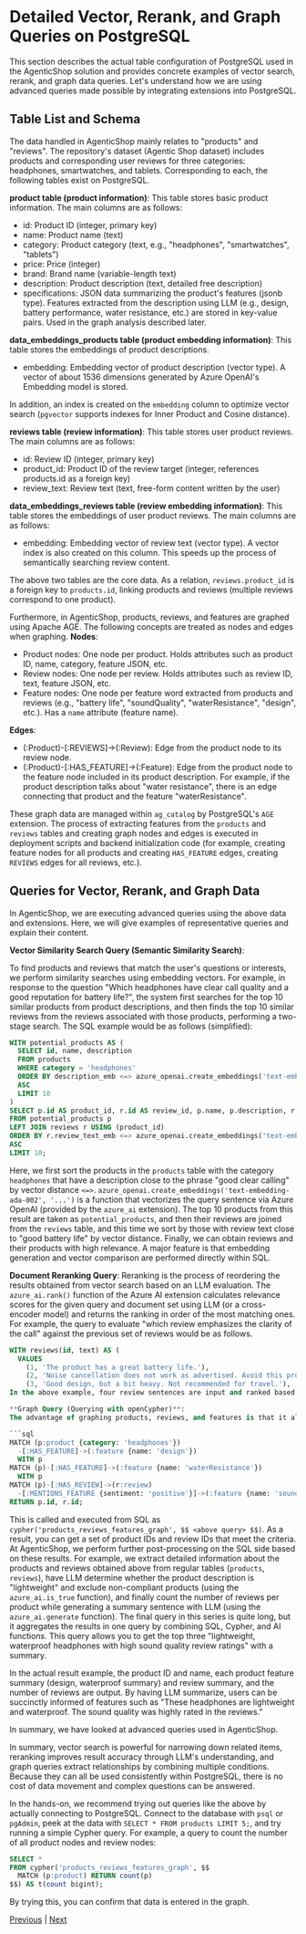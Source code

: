 # Detailed Vector, Rerank, and Graph Queries on PostgreSQL

This section describes the actual table configuration of PostgreSQL used in the AgenticShop solution and provides concrete examples of vector search, rerank, and graph data queries. Let's understand how we are using advanced queries made possible by integrating extensions into PostgreSQL.

## Table List and Schema

The data handled in AgenticShop mainly relates to "products" and "reviews". The repository's dataset (Agentic Shop dataset) includes products and corresponding user reviews for three categories: headphones, smartwatches, and tablets. Corresponding to each, the following tables exist on PostgreSQL.

**product table (product information)**: This table stores basic product information. The main columns are as follows:
- id: Product ID (integer, primary key)
- name: Product name (text)
- category: Product category (text, e.g., "headphones", "smartwatches", "tablets")
- price: Price (integer)
- brand: Brand name (variable-length text)
- description: Product description (text, detailed free description)
- specifications: JSON data summarizing the product's features (jsonb type). Features extracted from the description using LLM (e.g., design, battery performance, water resistance, etc.) are stored in key-value pairs. Used in the graph analysis described later.

**data_embeddings_products table (product embedding information)**: This table stores the embeddings of product descriptions.
- embedding: Embedding vector of product description (vector type). A vector of about 1536 dimensions generated by Azure OpenAI's Embedding model is stored.

In addition, an index is created on the `embedding` column to optimize vector search (`pgvector` supports indexes for Inner Product and Cosine distance).

**reviews table (review information)**: This table stores user product reviews. The main columns are as follows:
- id: Review ID (integer, primary key)
- product_id: Product ID of the review target (integer, references products.id as a foreign key)
- review_text: Review text (text, free-form content written by the user)

**data_embeddings_reviews table (review embedding information)**: This table stores the embeddings of user product reviews. The main columns are as follows:
- embedding: Embedding vector of review text (vector type).
A vector index is also created on this column. This speeds up the process of semantically searching review content.

The above two tables are the core data. As a relation, `reviews.product_id` is a foreign key to `products.id`, linking products and reviews (multiple reviews correspond to one product).

Furthermore, in AgenticShop, products, reviews, and features are graphed using Apache AGE. The following concepts are treated as nodes and edges when graphing.
**Nodes**:
- Product nodes: One node per product. Holds attributes such as product ID, name, category, feature JSON, etc.
- Review nodes: One node per review. Holds attributes such as review ID, text, feature JSON, etc.
- Feature nodes: One node per feature word extracted from products and reviews (e.g., "battery life", "soundQuality", "waterResistance", "design", etc.). Has a `name` attribute (feature name).

**Edges**:
- (:Product)-[:REVIEWS]->(:Review): Edge from the product node to its review node.
- (:Product)-[:HAS_FEATURE]->(:Feature): Edge from the product node to the feature node included in its product description. For example, if the product description talks about "water resistance", there is an edge connecting that product and the feature "waterResistance".

These graph data are managed within `ag_catalog` by PostgreSQL's `AGE` extension. The process of extracting features from the `products` and `reviews` tables and creating graph nodes and edges is executed in deployment scripts and backend initialization code (for example, creating feature nodes for all products and creating `HAS_FEATURE` edges, creating `REVIEWS` edges for all reviews, etc.).

## Queries for Vector, Rerank, and Graph Data

In AgenticShop, we are executing advanced queries using the above data and extensions. Here, we will give examples of representative queries and explain their content.

**Vector Similarity Search Query (Semantic Similarity Search)**:

To find products and reviews that match the user's questions or interests, we perform similarity searches using embedding vectors. For example, in response to the question "Which headphones have clear call quality and a good reputation for battery life?", the system first searches for the top 10 similar products from product descriptions, and then finds the top 10 similar reviews from the reviews associated with those products, performing a two-stage search. The SQL example would be as follows (simplified):

```sql
WITH potential_products AS (
  SELECT id, name, description
  FROM products
  WHERE category = 'headphones'
  ORDER BY description_emb <=> azure_openai.create_embeddings('text-embedding-ada-002', 'good clear calling')::vector
  ASC
  LIMIT 10
)
SELECT p.id AS product_id, r.id AS review_id, p.name, p.description, r.review_text
FROM potential_products p
LEFT JOIN reviews r USING (product_id)
ORDER BY r.review_text_emb <=> azure_openai.create_embeddings('text-embedding-ada-002', 'good battery life')::vector
ASC
LIMIT 10;
```

Here, we first sort the products in the `products` table with the category `headphones` that have a description close to the phrase "good clear calling" by vector distance `<=>`. `azure_openai.create_embeddings('text-embedding-ada-002', '...')` is a function that vectorizes the query sentence via Azure OpenAI (provided by the `azure_ai` extension). The top 10 products from this result are taken as `potential_products`, and then their reviews are joined from the `reviews` table, and this time we sort by those with review text close to "good battery life" by vector distance. Finally, we can obtain reviews and their products with high relevance. A major feature is that embedding generation and vector comparison are performed directly within SQL.

**Document Reranking Query**:
Reranking is the process of reordering the results obtained from vector search based on an LLM evaluation. The `azure_ai.rank()` function of the Azure AI extension calculates relevance scores for the given query and document set using LLM (or a cross-encoder model) and returns the ranking in order of the most matching ones. For example, the query to evaluate "which review emphasizes the clarity of the call" against the previous set of reviews would be as follows.

```sql
WITH reviews(id, text) AS (
  VALUES
    (1, 'The product has a great battery life.'),
    (2, 'Noise cancellation does not work as advertised. Avoid this product.'),
    (3, 'Good design, but a bit heavy. Not recommended for travel.'),
In the above example, four review sentences are input and ranked based on their relevance to the query "Can it make clear calls that block out background noise?". The results are returned with the `rank` value being smaller the higher the relevance (with 1st place output as `rank=1`), and review ID2 "Noise canceling does not work as expected" is evaluated as the most relevant (= mentioned issues with call quality). This is because LLM ranks the text based on its overall meaning, allowing for subtle context adjustments that cannot be captured by vector distance alone. At AgenticShop, we use this reranking to optimize the display order of search results and to extract reviews that best answer user questions.

**Graph Query (Querying with openCypher)**:
The advantage of graphing products, reviews, and features is that it allows for narrowing down complex conditions based on relationships. With Cypher queries, you can use pattern matching to, for example, find "products in the headphone category that have a feature related to design, also have a feature of water resistance, and have positive mentions about sound quality in their group of reviews". This condition is very complex, but in Cypher it can be described as follows:

```sql
MATCH (p:product {category: 'headphones'})
  -[:HAS_FEATURE]->(:feature {name: 'design'})
  WITH p
MATCH (p)-[:HAS_FEATURE]->(:feature {name: 'waterResistance'})
  WITH p
MATCH (p)-[:HAS_REVIEW]->(r:review)
  -[:MENTIONS_FEATURE {sentiment: 'positive'}]->(:feature {name: 'soundQuality'})
RETURN p.id, r.id;
```

This is called and executed from SQL as `cypher('products_reviews_features_graph', $$ <above query> $$)`. As a result, you can get a set of product IDs and review IDs that meet the criteria. At AgenticShop, we perform further post-processing on the SQL side based on these results. For example, we extract detailed information about the products and reviews obtained above from regular tables (`products`, `reviews`), have LLM determine whether the product description is "lightweight" and exclude non-compliant products (using the `azure_ai.is_true` function), and finally count the number of reviews per product while generating a summary sentence with LLM (using the `azure_ai.generate` function). The final query in this series is quite long, but it aggregates the results in one query by combining SQL, Cypher, and AI functions. This query allows you to get the top three "lightweight, waterproof headphones with high sound quality review ratings" with a summary.

In the actual result example, the product ID and name, each product feature summary (design, waterproof summary) and review summary, and the number of reviews are output. By having LLM summarize, users can be succinctly informed of features such as "These headphones are lightweight and waterproof. The sound quality was highly rated in the reviews."

In summary, we have looked at advanced queries used in AgenticShop.

In summary, vector search is powerful for narrowing down related items, reranking improves result accuracy through LLM's understanding, and graph queries extract relationships by combining multiple conditions. Because they can all be used consistently within PostgreSQL, there is no cost of data movement and complex questions can be answered.

In the hands-on, we recommend trying out queries like the above by actually connecting to PostgreSQL. Connect to the database with `psql` or `pgAdmin`, peek at the data with `SELECT * FROM products LIMIT 5;`, and try running a simple Cypher query. For example, a query to count the number of all product nodes and review nodes:

```sql
SELECT *
FROM cypher('products_reviews_features_graph', $$
  MATCH (p:product) RETURN count(p)
$$) AS t(count bigint);
```

By trying this, you can confirm that data is entered in the graph.

[Previous](06-Post-provisioning.md) | [Next](08-GraphRAG.md)